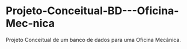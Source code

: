 # Projeto-Conceitual-BD---Oficina-Mec-nica
Projeto Conceitual de um banco de dados para uma Oficina Mecânica.

